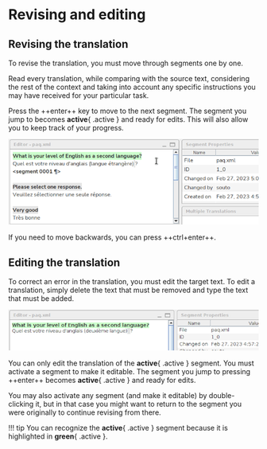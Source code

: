 # Revising and editing

## Revising the translation

To revise the translation, you must move through segments one by one. 

Read every translation, while comparing with the source text, considering the rest of the context and taking into account any specific instructions you may have received for your particular task. 

Press the ++enter++ key to move to the next segment. The segment you jump to becomes **active**{ .active } and ready for edits. This will also allow you to keep track of your progress.

![](../_assets/img/omt-enter.gif)


If you need to move backwards, you can press ++ctrl+enter++.

<!-- @todo: RFF: ask Kos to add option to filter: segments with translation from x-auto or x-enforce or both, or segments that do not have a translation coming from x-auto, or that do not have a translation coming from x-enforce, or both

segments with translations from 
☑️ /tm/auto
☑️ /tm/enforce

-->

## Editing the translation

To correct an error in the translation, you must edit the target text. To edit a translation, simply delete the text that must be removed and type the text that must be added.

![](../_assets/img/omt-edit.gif)

You can only edit the translation of the **active**{ .active } segment. You must activate a segment to make it editable. The segment you jump to pressing ++enter++ becomes **active**{ .active } and ready for edits. 

You may also activate any segment (and make it editable) by double-clicking it, but in that case you might want to return to the segment you were originally to continue revising from there.

!!! tip 
    You can recognize the **active**{ .active } segment because it is highlighted in **green**{ .active }.

